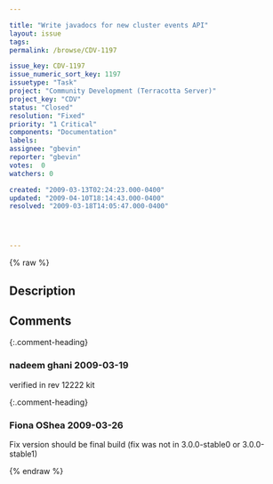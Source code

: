 ```yaml
---

title: "Write javadocs for new cluster events API"
layout: issue
tags: 
permalink: /browse/CDV-1197

issue_key: CDV-1197
issue_numeric_sort_key: 1197
issuetype: "Task"
project: "Community Development (Terracotta Server)"
project_key: "CDV"
status: "Closed"
resolution: "Fixed"
priority: "1 Critical"
components: "Documentation"
labels: 
assignee: "gbevin"
reporter: "gbevin"
votes:  0
watchers: 0

created: "2009-03-13T02:24:23.000-0400"
updated: "2009-04-10T18:14:43.000-0400"
resolved: "2009-03-18T14:05:47.000-0400"




---
```


{% raw %}

## Description

<div markdown="1" class="description">



</div>

## Comments


{:.comment-heading}
### **nadeem ghani** <span class="date">2009-03-19</span>

<div markdown="1" class="comment">

verified in rev 12222 kit

</div>


{:.comment-heading}
### **Fiona OShea** <span class="date">2009-03-26</span>

<div markdown="1" class="comment">

Fix version should be final build (fix was not in 3.0.0-stable0 or 3.0.0-stable1)

</div>



{% endraw %}
